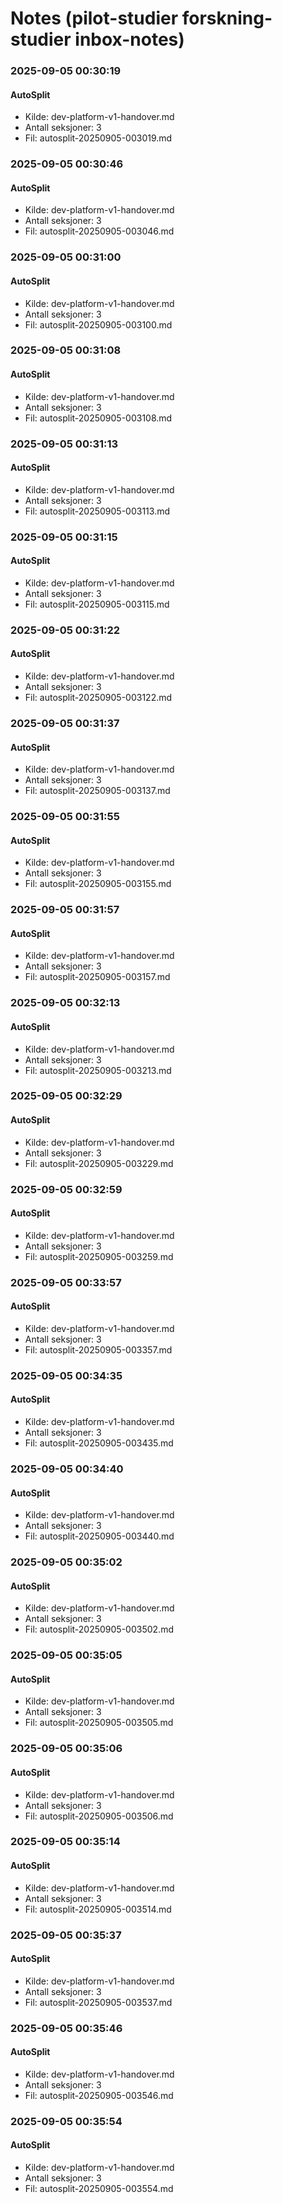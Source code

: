 # Notes (pilot-studier forskning-studier inbox-notes)


### 2025-09-05 00:30:19
#### AutoSplit
- Kilde: dev-platform-v1-handover.md
- Antall seksjoner: 3
- Fil: autosplit-20250905-003019.md




### 2025-09-05 00:30:46
#### AutoSplit
- Kilde: dev-platform-v1-handover.md
- Antall seksjoner: 3
- Fil: autosplit-20250905-003046.md




### 2025-09-05 00:31:00
#### AutoSplit
- Kilde: dev-platform-v1-handover.md
- Antall seksjoner: 3
- Fil: autosplit-20250905-003100.md




### 2025-09-05 00:31:08
#### AutoSplit
- Kilde: dev-platform-v1-handover.md
- Antall seksjoner: 3
- Fil: autosplit-20250905-003108.md




### 2025-09-05 00:31:13
#### AutoSplit
- Kilde: dev-platform-v1-handover.md
- Antall seksjoner: 3
- Fil: autosplit-20250905-003113.md




### 2025-09-05 00:31:15
#### AutoSplit
- Kilde: dev-platform-v1-handover.md
- Antall seksjoner: 3
- Fil: autosplit-20250905-003115.md




### 2025-09-05 00:31:22
#### AutoSplit
- Kilde: dev-platform-v1-handover.md
- Antall seksjoner: 3
- Fil: autosplit-20250905-003122.md




### 2025-09-05 00:31:37
#### AutoSplit
- Kilde: dev-platform-v1-handover.md
- Antall seksjoner: 3
- Fil: autosplit-20250905-003137.md




### 2025-09-05 00:31:55
#### AutoSplit
- Kilde: dev-platform-v1-handover.md
- Antall seksjoner: 3
- Fil: autosplit-20250905-003155.md




### 2025-09-05 00:31:57
#### AutoSplit
- Kilde: dev-platform-v1-handover.md
- Antall seksjoner: 3
- Fil: autosplit-20250905-003157.md




### 2025-09-05 00:32:13
#### AutoSplit
- Kilde: dev-platform-v1-handover.md
- Antall seksjoner: 3
- Fil: autosplit-20250905-003213.md




### 2025-09-05 00:32:29
#### AutoSplit
- Kilde: dev-platform-v1-handover.md
- Antall seksjoner: 3
- Fil: autosplit-20250905-003229.md




### 2025-09-05 00:32:59
#### AutoSplit
- Kilde: dev-platform-v1-handover.md
- Antall seksjoner: 3
- Fil: autosplit-20250905-003259.md




### 2025-09-05 00:33:57
#### AutoSplit
- Kilde: dev-platform-v1-handover.md
- Antall seksjoner: 3
- Fil: autosplit-20250905-003357.md




### 2025-09-05 00:34:35
#### AutoSplit
- Kilde: dev-platform-v1-handover.md
- Antall seksjoner: 3
- Fil: autosplit-20250905-003435.md




### 2025-09-05 00:34:40
#### AutoSplit
- Kilde: dev-platform-v1-handover.md
- Antall seksjoner: 3
- Fil: autosplit-20250905-003440.md




### 2025-09-05 00:35:02
#### AutoSplit
- Kilde: dev-platform-v1-handover.md
- Antall seksjoner: 3
- Fil: autosplit-20250905-003502.md




### 2025-09-05 00:35:05
#### AutoSplit
- Kilde: dev-platform-v1-handover.md
- Antall seksjoner: 3
- Fil: autosplit-20250905-003505.md




### 2025-09-05 00:35:06
#### AutoSplit
- Kilde: dev-platform-v1-handover.md
- Antall seksjoner: 3
- Fil: autosplit-20250905-003506.md




### 2025-09-05 00:35:14
#### AutoSplit
- Kilde: dev-platform-v1-handover.md
- Antall seksjoner: 3
- Fil: autosplit-20250905-003514.md




### 2025-09-05 00:35:37
#### AutoSplit
- Kilde: dev-platform-v1-handover.md
- Antall seksjoner: 3
- Fil: autosplit-20250905-003537.md




### 2025-09-05 00:35:46
#### AutoSplit
- Kilde: dev-platform-v1-handover.md
- Antall seksjoner: 3
- Fil: autosplit-20250905-003546.md




### 2025-09-05 00:35:54
#### AutoSplit
- Kilde: dev-platform-v1-handover.md
- Antall seksjoner: 3
- Fil: autosplit-20250905-003554.md

